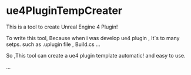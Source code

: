 # ue4PluginTempCreater

This is a tool to create Unreal Engine 4 Plugin!

To write this tool, Because when i was develop ue4 plugin , It`s to many setps. such as  .uplugin file , Build.cs ...

So ,This tool can create a ue4 plugin template automatic! and easy to use.

...